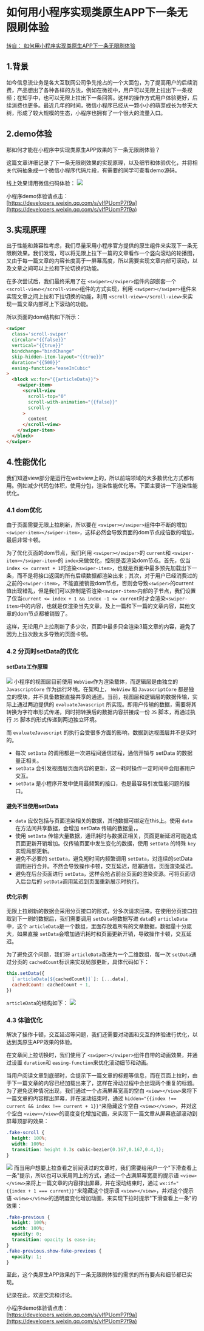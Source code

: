 # 如何用小程序实现类原生APP下一条无限刷体验

[转自： 如何用小程序实现类原生APP下一条无限刷体验](https://developers.weixin.qq.com/community/develop/article/doc/0000645ae8cf882129c8b471951c13?page=2#comment-list)

## 1.背景

如今信息流业务是各大互联网公司争先抢占的一个大面包，为了提高用户的后续消费，产品想出了各种各样的方法，例如在微视中，用户可以无限上拉出下一条视频；在知乎中，也可以无限上拉出下一条回答。这样的操作方式用户体验更好，后续消费也更多。最近几年的时间，微信小程序已经从一颗小小的萌芽成长为参天大树，形成了较大规模的生态，小程序也拥有了一个很大的流量入口。

## 2.demo体验

那如何才能在小程序中实现类原生APP效果的下一条无限刷体验？

这篇文章详细记录了下一条无限刷效果的实现原理，以及细节和体验优化，并将相关代码抽象成一个微信小程序代码片段，有需要的同学可查看demo源码。

线上效果请用微信扫码体验：
![](https://mmbiz.qpic.cn/mmbiz_png/XnmTMacr84XDHzGw8mC8G2ib6PNzvibHaicslN0bX7ZicjHEeFF6rVLzsvyCXicthcHEIFEvVUUKuIAiayAvnG90a3icw/0?wx_fmt=png)

小程序demo体验请点击：[https://developers.weixin.qq.com/s/vIfPUomP7f9a](https://developers.weixin.qq.com/s/vIfPUomP7f9a)

## 3.实现原理

出于性能和兼容性考虑，我们尽量采用小程序官方提供的原生组件来实现下一条无限刷效果。我们发现，可以将无限上拉下一篇的文章看作一个竖向滚动的轮播图，又由于每一篇文章的内容长度高于一屏幕高度，所以需要实现文章内部可滚动，以及文章之间可以上拉和下拉切换的功能。

在多次尝试后，我们最终采用了在 `<swiper></swiper>`组件内部嵌套一个 `<scroll-view></scroll-view>`组件的方式实现，利用 `<swiper></swiper>`组件来实现文章之间上拉和下拉切换的功能，利用 `<scroll-view></scroll-view>`来实现一篇文章内部可上下滚动的功能。

所以页面的dom结构如下所示：

```html
<swiper
  class='scroll-swiper'
  circular="{{false}}"
  vertical="{{true}}"
  bindchange="bindChange"
  skip-hidden-item-layout="{{true}}"
  duration="{{500}}"
  easing-function="easeInCubic"
>
  <block wx:for="{{articleData}}">
    <swiper-item>
      <scroll-view
        scroll-top="0"
        scroll-with-animation="{{false}}"
        scroll-y
      >
        content
      </scroll-view>
    </swiper-item>
  </block>
</swiper>

```

## 4.性能优化

我们知道view部分是运行在webview上的，所以前端领域的大多数优化方式都有用。例如减少代码包体积，使用分包，渲染性能优化等。下面主要讲一下渲染性能优化。

### 4.1 dom优化

由于页面需要无限上拉刷新，所以要在 `<swiper></swiper>`组件中不断的增加 `<swiper-item></swiper-item>`，这样必然会导致页面的dom节点成倍数的增加，最后非常卡顿。

为了优化页面的dom节点，我们利用 `<swiper></swiper>`的 `current`和 `<swiper-item></swiper-item>`的 `index`来做优化，控制是否渲染dom节点。首先，仅当 `index <= current + 1`时渲染`<swiper-item>`，也就是页面中最多预先加载出下一条，而不是将接口返回的所有后续数据都渲染出来；其次，对于用户已经消费过的之前的`<swiper-item>`，不能直接销毁dom节点，否则会导致`<swiper>`的current值出现错乱，但是我们可以控制是否渲染`<swiper-item>`内部的子节点，我们设置了仅当`current <= index + 1 && index -1 <= current`时才会渲染`<swiper-item>`中的内容，也就是仅渲染当先文章，及上一篇和下一篇的文章内容，其他文章的dom节点都被销毁了。

这样，无论用户上拉刷新了多少次，页面中最多只会渲染3篇文章的内容，避免了因为上拉次数太多导致的页面卡顿。

### 4.2 分页时setData的优化

#### setData工作原理

![](https://mmbiz.qpic.cn/mmbiz_jpg/XnmTMacr84XDHzGw8mC8G2ib6PNzvibHaiczlicKVyEoMPLV7b6Mnr5SzJl0XuCUjU0l3OP3uzr5Cyn2pG1gnFSqeA/0?wx_fmt=jpeg)
小程序的视图层目前使用 `WebView`作为渲染载体，而逻辑层是由独立的 `JavascriptCore` 作为运行环境。在架构上， `WebView` 和 `JavascriptCore` 都是独立的模块，并不具备数据直接共享的通道。当前，视图层和逻辑层的数据传输，实际上通过两边提供的 `evaluateJavascript` 所实现。即用户传输的数据，需要将其转换为字符串形式传递，同时把转换后的数据内容拼接成一份 `JS` 脚本，再通过执行 `JS` 脚本的形式传递到两边独立环境。

而 `evaluateJavascript` 的执行会受很多方面的影响，数据到达视图层并不是实时的。

* 每次 `setData` 的调用都是一次进程间通信过程，通信开销与 setData 的数据量正相关。
* `setData` 会引发视图层页面内容的更新，这一耗时操作一定时间中会阻塞用户交互。
* `setData` 是小程序开发中使用最频繁的接口，也是最容易引发性能问题的接口。

#### 避免不当使用setData

* `data` 应仅包括与页面渲染相关的数据，其他数据可绑定在this上。使用 `data` 在方法间共享数据，会增加 setData 传输的数据量，。
* 使用 `setData` 传输大量数据，通讯耗时与数据正相关，页面更新延迟可能造成页面更新开销增加。仅传输页面中发生变化的数据，使用 `setData` 的特殊 `key` 实现局部更新。
* 避免不必要的 `setData`，避免短时间内频繁调用 `setData`，对连续的setData调用进行合并。不然会导致操作卡顿，交互延迟，阻塞通信，页面渲染延迟。
* 避免在后台页面进行 `setData`，这样会抢占前台页面的渲染资源。可将页面切入后台后的 `setData`调用延迟到页面重新展示时执行。

#### 优化示例

无限上拉刷新的数据会采用分页接口的形式，分多次请求回来。在使用分页接口拉取到下一刷的数据后，我们需要调用 `setData`将数据写进 `data`的 `articleData`中，这个 `articleData`是一个数组，里面存放着所有的文章数据，数据量十分庞大，如果直接 `setData`会增加通讯耗时和页面更新开销，导致操作卡顿，交互延迟。

为了避免这个问题，我们将 `articleData`改进为一个二维数组，每一次 `setData`通过分页的 `cachedCount`标识来实现局部更新，具体代码如下：

```js
this.setData({
  [`articleData[${cachedCount}]`]: [...data],
  cachedCount: cachedCount + 1,
})
```

`articleData`的结构如下：
![](https://mmbiz.qpic.cn/mmbiz_png/XnmTMacr84XDHzGw8mC8G2ib6PNzvibHaic7a9u0Ln5tWBwJW7vKE1Mr1vXAiae27eUHlxFkInuOT5Cya7kLg4DdNA/0?wx_fmt=png)

### 4.3 体验优化

解决了操作卡顿，交互延迟等问题，我们还需要对动画和交互的体验进行优化，以达到类原生APP效果的体验。

在文章间上拉切换时，我们使用了 `<swiper></swiper>`组件自带的动画效果，并通过设置 `duration`和 `easing-function`来优化滚动细节和动画。

当用户阅读文章到底部时，会提示下一篇文章的标题等信息，而在页面上拉时，由于下一篇文章的内容已经加载出来了，这样在滑动过程中会出现两个重复的标题。为了避免这种情况出现，我们通过一个占满屏幕宽高的空白 `<view></view>`来将下一篇文章的内容撑出屏幕，并在滚动结束时，通过 `hidden="{{index !== current && index !== current + 1}}"`来隐藏这个空白 `<view></view>`，并对这个空白 `<view></view>`的高度变化增加动画，来实现下一篇文章从屏幕底部滚动到屏幕顶部的效果：

```css
.fake-scroll {
  height: 100%;
  width: 100%;
  transition: height 0.3s cubic-bezier(0.167,0.167,0.4,1);
}
```

![](https://mmbiz.qpic.cn/mmbiz_png/XnmTMacr84XDHzGw8mC8G2ib6PNzvibHaicFYQAKfJvuIloYeAib12LkeuYMRcxOEAeLZPtpkwmhoYOy3D3DbHps0g/0?wx_fmt=png)
而当用户想要上拉查看之前阅读过的文章时，我们需要给用户一个"下滑查看上一条"提示，所以也可以采用同上的方式，通过一个占满屏幕宽高的提示语 `<view></view>`来将上一篇文章的内容撑出屏幕，并在滚动结束时，通过 `wx:if="{{index + 1 === current}}"`来隐藏这个提示语 `<view></view>`，并对这个提示语 `<view></view>`的透明度变化增加动画，来实现下拉时提示"下滑查看上一条"的效果：

```css
.fake-previous {
  height: 100%;
  width: 100%;
  opacity: 0;
  transition: opacity 1s ease-in;
}
.fake-previous.show-fake-previous {
  opacity: 1;
}
```

至此，这个类原生APP效果的下一条无限刷体验的需求的所有要点和细节都已实现。

记录在此，欢迎交流和讨论。

小程序demo体验请点击：[https://developers.weixin.qq.com/s/vIfPUomP7f9a](https://developers.weixin.qq.com/s/vIfPUomP7f9a)
